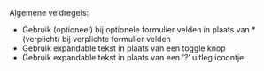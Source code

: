 Algemene veldregels:

- Gebruik (optioneel) bij optionele formulier velden in plaats van \* (verplicht) bij verplichte formulier velden
- Gebruik expandable tekst in plaats van een toggle knop
- Gebruik expandable tekst in plaats van een ‘?’ uitleg icoontje
